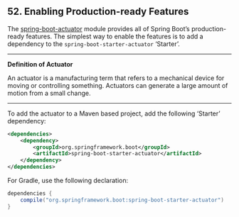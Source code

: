 ## 52. Enabling Production-ready Features

The [spring-boot-actuator](https://github.com/spring-projects/spring-boot/tree/v2.1.0.RELEASE/spring-boot-project/spring-boot-actuator) module provides all of Spring Boot’s production-ready features. The simplest way to enable the features is to add a dependency to the  `spring-boot-starter-actuator`  ‘Starter’.

----
**Definition of Actuator** 

An actuator is a manufacturing term that refers to a mechanical device for moving or controlling something. Actuators can generate a large amount of motion from a small change.

----

To add the actuator to a Maven based project, add the following ‘Starter’ dependency:

```xml
<dependencies>
	<dependency>
		<groupId>org.springframework.boot</groupId>
		<artifactId>spring-boot-starter-actuator</artifactId>
	</dependency>
</dependencies>
```

For Gradle, use the following declaration:

```java
dependencies {
	compile("org.springframework.boot:spring-boot-starter-actuator")
}
```
